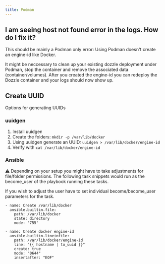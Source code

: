 ```yaml
---
title: Podman
---
```


## I am seeing host not found error in the logs. How do I fix it?

This should be mainly a Podman only error: Using Podman doesn't create an engine-id like Docker.

It might be neccessary to clean up your existing dozzle deployment under Podman, stop the container and remove the associated data (container/volumes). After you created the engine-id you can redeploy the Dozzle container and your logs should now show up.

## Create UUID

Options for generating UUIDs

### uuidgen

1. Install uuidgen
2. Create the folders:  ```mkdir -p /var/lib/docker```
3. Using uuidgen generate an UUID: ```uuidgen > /var/lib/docker/engine-id```
4. Verify with ```cat /var/lib/docker/engine-id```

### Ansible

:warning: Depending on your setup you might have to take adjustments for file/folder permissions. The following task snippets would run as the become_user of the playbook running these tasks.

If you wish to adjust the user have to set individual become/become_user parameters for the task.

```
- name: Create /var/lib/docker
  ansible.builtin.file:
    path: /var/lib/docker
    state: directory
    mode: '755'

- name: Create docker engine-id
  ansible.builtin.lineinfile:
    path: /var/lib/docker/engine-id
    line: "{{ hostname | to_uuid }}"
    create: true
    mode: "0644"
    insertafter: "EOF"
```
